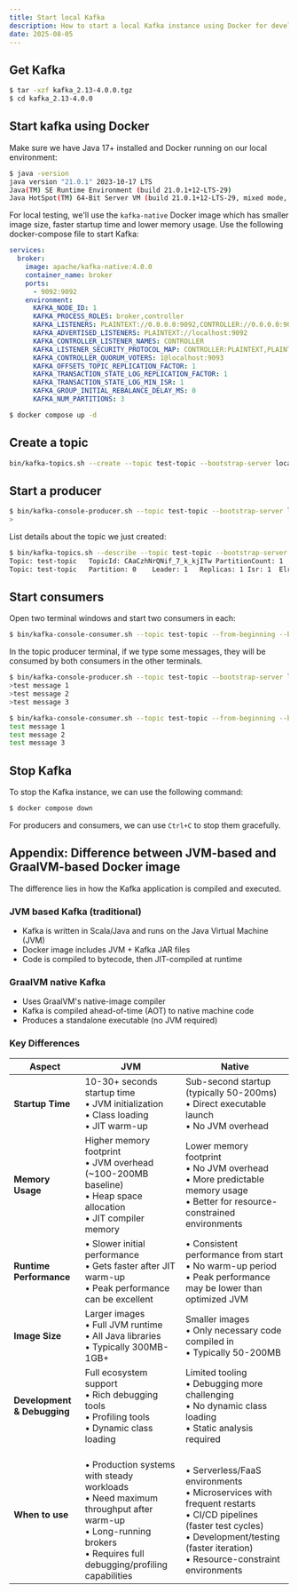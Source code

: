 ```yaml
---
title: Start local Kafka
description: How to start a local Kafka instance using Docker for development and testing purposes.
date: 2025-08-05
---
```


## Get Kafka

```sh
$ tar -xzf kafka_2.13-4.0.0.tgz
$ cd kafka_2.13-4.0.0
```

## Start kafka using Docker

Make sure we have Java 17+ installed and Docker running on our local environment:

```sh
$ java -version
java version "21.0.1" 2023-10-17 LTS
Java(TM) SE Runtime Environment (build 21.0.1+12-LTS-29)
Java HotSpot(TM) 64-Bit Server VM (build 21.0.1+12-LTS-29, mixed mode, sharing)
```

For local testing, we'll use the `kafka-native` Docker image which has smaller image size, faster startup time and lower memory usage.
Use the following docker-compose file to start Kafka:

```yml
services:
  broker:
    image: apache/kafka-native:4.0.0
    container_name: broker
    ports:
      - 9092:9092
    environment:
      KAFKA_NODE_ID: 1
      KAFKA_PROCESS_ROLES: broker,controller
      KAFKA_LISTENERS: PLAINTEXT://0.0.0.0:9092,CONTROLLER://0.0.0.0:9093
      KAFKA_ADVERTISED_LISTENERS: PLAINTEXT://localhost:9092
      KAFKA_CONTROLLER_LISTENER_NAMES: CONTROLLER
      KAFKA_LISTENER_SECURITY_PROTOCOL_MAP: CONTROLLER:PLAINTEXT,PLAINTEXT:PLAINTEXT
      KAFKA_CONTROLLER_QUORUM_VOTERS: 1@localhost:9093
      KAFKA_OFFSETS_TOPIC_REPLICATION_FACTOR: 1
      KAFKA_TRANSACTION_STATE_LOG_REPLICATION_FACTOR: 1
      KAFKA_TRANSACTION_STATE_LOG_MIN_ISR: 1
      KAFKA_GROUP_INITIAL_REBALANCE_DELAY_MS: 0
      KAFKA_NUM_PARTITIONS: 3
```

```sh
$ docker compose up -d
```

## Create a topic

```sh
bin/kafka-topics.sh --create --topic test-topic --bootstrap-server localhost:9092
```

## Start a producer

```sh
$ bin/kafka-console-producer.sh --topic test-topic --bootstrap-server localhost:9092
>
```

List details about the topic we just created:

```sh
$ bin/kafka-topics.sh --describe --topic test-topic --bootstrap-server localhost:9092
Topic: test-topic	TopicId: CAaCzhNrQNif_7_k_kjITw	PartitionCount: 1	ReplicationFactor: 1	Configs: segment.bytes=1073741824
Topic: test-topic	Partition: 0	Leader: 1	Replicas: 1	Isr: 1	Elr: 	LastKnownElr:
```

## Start consumers

Open two terminal windows and start two consumers in each:

```sh
$ bin/kafka-console-consumer.sh --topic test-topic --from-beginning --bootstrap-server localhost:9092
```

In the topic producer terminal, if we type some messages, they will be consumed by both consumers in the other terminals.

```sh
$ bin/kafka-console-producer.sh --topic test-topic --bootstrap-server localhost:9092
>test message 1
>test message 2
>test message 3
```

```sh
$ bin/kafka-console-consumer.sh --topic test-topic --from-beginning --bootstrap-server localhost:9092
test message 1
test message 2
test message 3
```

## Stop Kafka

To stop the Kafka instance, we can use the following command:

```sh
$ docker compose down
```

For producers and consumers, we can use `Ctrl+C` to stop them gracefully.

## Appendix: Difference between JVM-based and GraalVM-based Docker image

The difference lies in how the Kafka application is compiled and executed.

### JVM based Kafka (traditional)

- Kafka is written in Scala/Java and runs on the Java Virtual Machine (JVM)
- Docker image includes JVM + Kafka JAR files
- Code is compiled to bytecode, then JIT-compiled at runtime

### GraalVM native Kafka

- Uses GraalVM's native-image compiler
- Kafka is compiled ahead-of-time (AOT) to native machine code
- Produces a standalone executable (no JVM required)

### Key Differences

| Aspect                      | JVM                                                                                                                                                                        | Native                                                                                                                                                                                                       |
| --------------------------- | -------------------------------------------------------------------------------------------------------------------------------------------------------------------------- | ------------------------------------------------------------------------------------------------------------------------------------------------------------------------------------------------------------ |
| **Startup Time**            | 10-30+ seconds startup time<br>• JVM initialization<br>• Class loading<br>• JIT warm-up                                                                                    | Sub-second startup (typically 50-200ms)<br>• Direct executable launch<br>• No JVM overhead                                                                                                                   |
| **Memory Usage**            | Higher memory footprint<br>• JVM overhead (~100-200MB baseline)<br>• Heap space allocation<br>• JIT compiler memory                                                        | Lower memory footprint<br>• No JVM overhead<br>• More predictable memory usage<br>• Better for resource-constrained environments                                                                             |
| **Runtime Performance**     | • Slower initial performance<br>• Gets faster after JIT warm-up<br>• Peak performance can be excellent                                                                     | • Consistent performance from start<br>• No warm-up period<br>• Peak performance may be lower than optimized JVM                                                                                             |
| **Image Size**              | Larger images<br>• Full JVM runtime<br>• All Java libraries<br>• Typically 300MB-1GB+                                                                                      | Smaller images<br>• Only necessary code compiled in<br>• Typically 50-200MB                                                                                                                                  |
| **Development & Debugging** | Full ecosystem support<br>• Rich debugging tools<br>• Profiling tools<br>• Dynamic class loading                                                                           | Limited tooling<br>• Debugging more challenging<br>• No dynamic class loading<br>• Static analysis required                                                                                                  |
| **When to use**             | <br>• Production systems with steady workloads <br>• Need maximum throughput after warm-up <br>• Long-running brokers <br>• Requires full debugging/profiling capabilities | <br>• Serverless/FaaS environments <br>• Microservices with frequent restarts <br>• CI/CD pipelines (faster test cycles) <br>• Development/testing (faster iteration) <br>• Resource-constraint environments |
